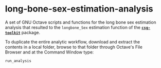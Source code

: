 # long-bone-sex-estimation-analysis
A set of GNU Octave scripts and functions for the long bone sex estimation analysis that resulted to the `longbone_Sex` estimation function of the [**`csg-toolkit`**](https://github.com/pr0m1th3as/csg-toolkit) package.

To duplicate the entire analytic workflow, download and extract the contents in a local folder, browse to that folder through Octave's File Browser and at the Command Window type:
```
run_analysis
```
